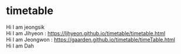 # timetable

Hi I am jeongsik <br>
Hi I am Jihyeon : https://ljhyeon.github.io/timetable/timetable.html <br>
Hi I am Jeongwon : https://gaarden.github.io/timetable/timeTable.html <br>
Hi I am Dah <br>

